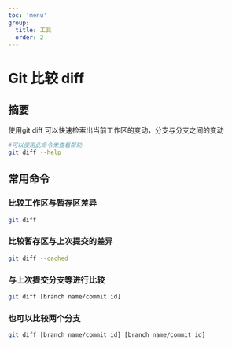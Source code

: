 ```yaml
---
toc: 'menu'
group:
  title: 工具
  order: 2
---
```


# Git 比较 diff


## 摘要
使用git diff 可以快速检索出当前工作区的变动，分支与分支之间的变动

```sh
#可以使用此命令来查看帮助
git diff --help
```

## 常用命令

### 比较工作区与暂存区差异

```sh
git diff
```

### 比较暂存区与上次提交的差异

```sh
git diff --cached
```

### 与上次提交分支等进行比较
 
```sh
git diff [branch name/commit id]
```

### 也可以比较两个分支
 
```sh
git diff [branch name/commit id] [branch name/commit id]
```


